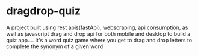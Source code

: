 # dragdrop-quiz
A project built using rest apis(fastApi), webscraping, api consumption, as well as javascript drag and drop api for both mobile and desktop to build a quiz app.... It's a word quiz game where you get to drag and drop letters to complete the synonym of a given word

